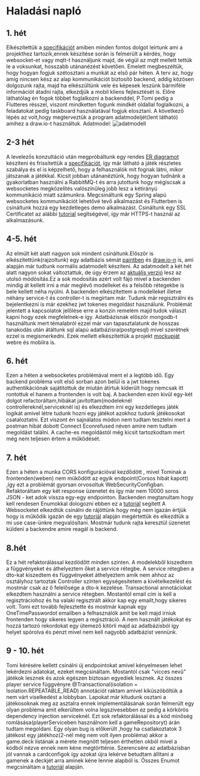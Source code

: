 # Haladási napló
## 1. hét
Elkészítettük a [specifikációt](https://github.com/pintertamas/shed-backend/blob/master/docs/specifikacio.pdf) amiben minden fontos dolgot leírtunk ami a projekthez tartozik,ennek készítése során is felmerült a kérdés, hogy websocket-et vagy mqtt-t 
használjunk majd, de végül az mqtt mellett tettük le a voksunkat, hosszabb utánanézést követően.
Emelett megbeszéltük, hogy hogyan fogjuk szétosztani a munkát az első pár héten.
A terv az, hogy amíg nincsen kész az alap kommunikációt biztosító backend, addig közösen dolgozunk rajta, majd ha elkészültünk vele és képesek leszünk bármiféle információt átadni rajta, elkezdjük a mobil kliens fejlesztését is.
Előre láthatólag én fogok többet foglalkozni a backenddel, P.Tomi pedig a Flutteres résszel, viszont mindketten fogunk mindkét oldallal foglalkozni, a feladatokat pedig taskboard használatával fogjuk elosztani.
A következő lépés az volt,hogy megterveztük a program adatmodeljét(lent látható) amihez a draw.io-t használtuk.
Adatmodel: ![adatmodell](https://github.com/pintertamas/shed-backend/blob/master/docs/data_model_1.png?raw=true)

## 2-3 hét
A levelezős konzultáció után megpróbáltunk egy rendes [ER diagramot](https://github.com/pintertamas/shed-backend/blob/master/docs/data_model_2.png?raw=true) készíteni és frissítettük a [specifikációt](https://github.com/pintertamas/shed-backend/blob/master/docs/specifikacio2.pdf), így már látható a játék részletes szabálya és el is képzelhető, hogy a felhasználók mit fognak látni, mikor játszanak a játékkal.
Kicsit jobban utánanéztünk, hogy hogyan tudnánk a gyakorlatban használni a RabbitMQ-t és arra jutottunk hogy mégiscsak a websocketes megközelítés valószínűleg jobb lesz a kétirányú kommunikáció miatt számunkra.
Megcsináltunk egy Spring alapú websocketes kommunikációt lehetővé tevő alkalmazást és Flutterben is csináltunk hozzá egy kezdetleges demo alkalmazást.
Csináltunk egy SSL Certificatet az alábbi [tutorial](https://www.thomasvitale.com/https-spring-boot-ssl-certificate/) segítségével, így már HTTPS-t használ az alkalmazásunk.

## 4-5. hét
Az elmúlt két alatt nagyon sok mindent csináltunk.Először is elkészitettünk(rajzoltunk) egy adatbázis sémát [paintben](https://github.com/pintertamas/shed-backend/blob/master/docs/datamodel_sketch.png?raw=true) és [draw.io-n](https://github.com/pintertamas/shed-backend/blob/master/docs/db_plan.png?raw=true) is, ami alapján már tudtunk normális adatmodelt készíteni.
Az adatmodelt a két hét alatt nagyon sokat változtattuk, de úgy érzem az [aktuális verzió](https://github.com/pintertamas/shed-backend/blob/master/docs/data_model_4.png?raw=true) lesz az utolsó módósítás.Ez a sok modositás azért volt fájó mivel a backenden mindig át kellett irni a már meglévő modelleket és a felsőbb rétegekbe is bele kellett néha nyúlni.
A backenden elkészítettem a modelleket illetve néhány service-t és controller-t is megírtam már. Tudunk már regisztrálni és bejelentkezni is már ezekhez jwt tokenes megoldást használunk.
Problémát jelentett a kapcsolatok jelőlése erre a konzin remelém majd tudok választ kapni hogy ezek megfelelnek-e így.
Adatbázisnak először mongodb-t használtunk mert témalabról ezzel már van tapasztalatunk de hosszas tanakodás után átáltunk sql alapú adatbázisra(postgresql) mivel szerétnek ezzel is megismerkedni.
Ezek mellett elkészítettük a projekt [mockupját](https://github.com/pintertamas/shed-backend/blob/master/docs/mockup.png?raw=true) webre és mobilra is.

## 6. hét
Ezen a héten a websocketes problémával ment el a legtöbb idő.
Egy backend probléma volt első sorban azon belül is a jwt tokenes authentikációnak sajátitottuk de miután átirtuk kiderült hogy nemcsak itt rontottuk el hanem a frontenden is volt baj.
A backenden ezen kivül egy-két dolgot refactoráltam,hibákat javítottam(modeleknél controllereknél,serviceknél is) és elkezdtem írni egy kezdetleges játék logikát amivel létre tudunk hozni egy játékot azokhoz tudunk játékosokat csataloztatni.
Ezt viszont én sajnálatos módon nem tudtam tesztelni mert a postman hibát dobott Connect Econrefused néven amire nem tudtam megoldást találni.
A cache-es megoldástól még kicsit tartozkodtam mert még nem teljesen értem a műkődését.

## 7. hét
Ezen a héten a munka CORS konfigurációval kezdődött , mivel Tominak a frontenden(weben) nem mükődött az egyik endpoint(Corsos hibát kapott) ,így ezt a problémát gyorsan orvosoltuk WebSecurityConfigban.
Refaktoráltam egy két response üzenetet és így már nem 10000 soros JSON - ket adok vissza egy-egy endpointon.
Backenden megtanultam hogy kell rendesen Enumokkal dologozni ebben ez a [tutoriál](https://thorben-janssen.com/jpa-21-type-converter-better-way-to/) segített
A Websocketet elkezdtük csinálni de rájöttünk hogy még nem igazán értjük hogy is műkődik igazán de egy [tutoriál](https://medium.com/swlh/websockets-with-spring-part-3-stomp-over-websocket-3dab4a21f397) alapján megértettük és elkezdtük a mi use case-ünkre megvalósítani.
Mostmár tudunk rajta keresztül üzenetet küldeni a backendre amire reagál is backend.

## 8.hét
Ez a hét refaktorálással kezdödőtt minden szinten.
A modelekből kiszedtem a függvényeket és áthelyeztem őket a service rétegbe.
A service rétegben a dto-kat kiszedtem és függvényeket áthelyeztem amik nem ahhoz az osztályhoz tartoztak
Controller szinten egységesítetem a kivételkezelést és mostmár csak az ő felelősége a dto-k kezelése.
Transactional annotáciokat elkezdtem használni a service rétegben.
Mostantól email cím is kell a regisztráciohoz és ha valaki regisztrált akkor kap egy emailt,hogy sikeres volt.
Tomi ezt tovább fejlesztette és mostmár kapnak egy OneTimePasswordot emailben a felhasználók amit be kell majd irniuk frontenden hogy sikeres legyen a regisztráció.
A nem használt játékokat és hozzá tartozó rekordokat egy ütemező kitörli majd az adatbázisból így helyet spórolva és pénzt mivel nem kell nagyobb adatbázist vennünk.

## 9 - 10. hét
Tomi kérésére kellett csinálni új endpointokat amivel kényelmesen lehet lekérdezni adatokat, ezeket megcsináltam.
Mostantól csak "vicces nevű" játékok lesznek és azok egészen biztosan egyediek lesznek.
Az összes player service függvényre @Transactional(isolation = Isolation.REPEATABLE_READ) annotációt raktam amivel kiküszöböltük a nem várt viselkedést a lobbyban.
Lapokat már kitudunk osztani a játékosoknak meg az asztalra ennek implementálásának során felmerült egy olyan probléma amit elkerültem volna legszívesebben ez pedig a körkörös dependency injection serviceknél.
Ezt sok refaktorálással és a kód minőség romlásása(playerServiceben használnom kell a gameRepositoryt) árán tudtam megoldani.
Egy olyan bug is előkerült ,hogy ha csatlakoztatok 3 játékost egy játékhoz(2-nél még nem volt ilyen probléma) akkor a game.deck listának a mérete megnött teljesen érthetlen okból mivel a kódból nézve ennek nem kéne megtörtténie.
Szerencsére az adatbázisban jól vannak a cardconfigok így azokat újra lekérve betudtam állítani a gamenek a deckjét arra aminek kéne lennie alapból is.
Összes Enumot megcsináltam a [tutoriál](https://thorben-janssen.com/jpa-21-type-converter-better-way-to/) alapján.